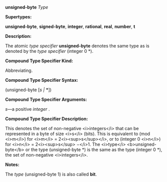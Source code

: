 **unsigned-byte** *Type* 

**Supertypes:** 

**unsigned-byte**, **signed-byte**, **integer**, **rational**, **real**, **number**, **t** 

**Description:** 

The atomic *type specifier* **unsigned-byte** denotes the same type as is denoted by the *type specifier* (integer 0 \*). 

**Compound Type Specifier Kind:** 

Abbreviating. 

**Compound Type Specifier Syntax:** 

(unsigned-byte [*s |* **\***]) 

**Compound Type Specifier Arguments:** 

*s*—a positive *integer* . 

**Compound Type Specifier Description:** 

This denotes the set of non-negative &#60;i&#62;integers&#60;/i&#62; that can be represented in a byte of size &#60;i&#62;s&#60;/i&#62; (bits). This is equivalent to (mod &#60;i&#62;m&#60;/i&#62;) for &#60;i&#62;m&#60;/i&#62; = 2&#60;i&#62;&#60;sup&#62;s&#60;/sup&#62;&#60;/i&#62;, or to (integer 0 &#60;i&#62;n&#60;/i&#62;) for &#60;i&#62;n&#60;/i&#62; = 2&#60;i&#62;&#60;sup&#62;s&#60;/sup&#62; −&#60;/i&#62;1. The &#60;i&#62;type&#60;/i&#62; &#60;b&#62;unsigned-byte&#60;/b&#62; or the type (unsigned-byte *) is the same as the type (integer 0 *), the set of non-negative &#60;i&#62;integers&#60;/i&#62;. 

**Notes:** 

The *type* (unsigned-byte 1) is also called **bit**. 



 

 

